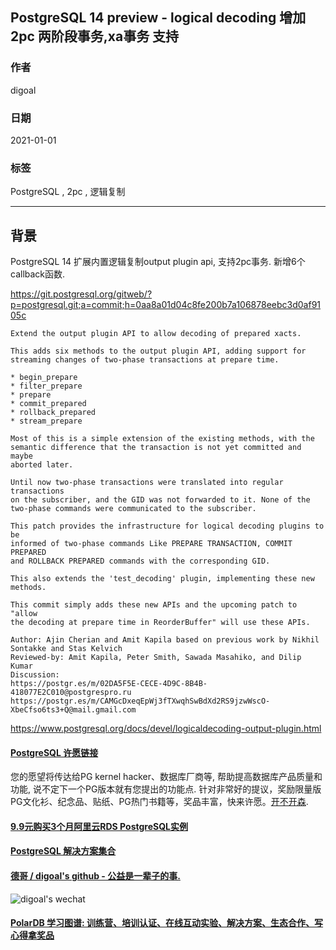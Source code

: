 ## PostgreSQL 14 preview - logical decoding 增加2pc 两阶段事务,xa事务 支持  
  
### 作者  
digoal  
  
### 日期  
2021-01-01  
  
### 标签  
PostgreSQL , 2pc , 逻辑复制  
  
----  
  
## 背景  
PostgreSQL 14 扩展内置逻辑复制output plugin api, 支持2pc事务. 新增6个callback函数.    
  
https://git.postgresql.org/gitweb/?p=postgresql.git;a=commit;h=0aa8a01d04c8fe200b7a106878eebc3d0af9105c  
  
```  
Extend the output plugin API to allow decoding of prepared xacts.  
  
This adds six methods to the output plugin API, adding support for  
streaming changes of two-phase transactions at prepare time.  
  
* begin_prepare  
* filter_prepare  
* prepare  
* commit_prepared  
* rollback_prepared  
* stream_prepare  
  
Most of this is a simple extension of the existing methods, with the  
semantic difference that the transaction is not yet committed and maybe  
aborted later.  
  
Until now two-phase transactions were translated into regular transactions  
on the subscriber, and the GID was not forwarded to it. None of the  
two-phase commands were communicated to the subscriber.  
  
This patch provides the infrastructure for logical decoding plugins to be  
informed of two-phase commands Like PREPARE TRANSACTION, COMMIT PREPARED  
and ROLLBACK PREPARED commands with the corresponding GID.  
  
This also extends the 'test_decoding' plugin, implementing these new  
methods.  
  
This commit simply adds these new APIs and the upcoming patch to "allow  
the decoding at prepare time in ReorderBuffer" will use these APIs.  
  
Author: Ajin Cherian and Amit Kapila based on previous work by Nikhil Sontakke and Stas Kelvich  
Reviewed-by: Amit Kapila, Peter Smith, Sawada Masahiko, and Dilip Kumar  
Discussion:  
https://postgr.es/m/02DA5F5E-CECE-4D9C-8B4B-418077E2C010@postgrespro.ru  
https://postgr.es/m/CAMGcDxeqEpWj3fTXwqhSwBdXd2RS9jzwWscO-XbeCfso6ts3+Q@mail.gmail.com  
```  
    
https://www.postgresql.org/docs/devel/logicaldecoding-output-plugin.html  
  
  
  
#### [PostgreSQL 许愿链接](https://github.com/digoal/blog/issues/76 "269ac3d1c492e938c0191101c7238216")
您的愿望将传达给PG kernel hacker、数据库厂商等, 帮助提高数据库产品质量和功能, 说不定下一个PG版本就有您提出的功能点. 针对非常好的提议，奖励限量版PG文化衫、纪念品、贴纸、PG热门书籍等，奖品丰富，快来许愿。[开不开森](https://github.com/digoal/blog/issues/76 "269ac3d1c492e938c0191101c7238216").  
  
  
#### [9.9元购买3个月阿里云RDS PostgreSQL实例](https://www.aliyun.com/database/postgresqlactivity "57258f76c37864c6e6d23383d05714ea")
  
  
#### [PostgreSQL 解决方案集合](https://yq.aliyun.com/topic/118 "40cff096e9ed7122c512b35d8561d9c8")
  
  
#### [德哥 / digoal's github - 公益是一辈子的事.](https://github.com/digoal/blog/blob/master/README.md "22709685feb7cab07d30f30387f0a9ae")
  
  
![digoal's wechat](../pic/digoal_weixin.jpg "f7ad92eeba24523fd47a6e1a0e691b59")
  
  
#### [PolarDB 学习图谱: 训练营、培训认证、在线互动实验、解决方案、生态合作、写心得拿奖品](https://www.aliyun.com/database/openpolardb/activity "8642f60e04ed0c814bf9cb9677976bd4")
  
